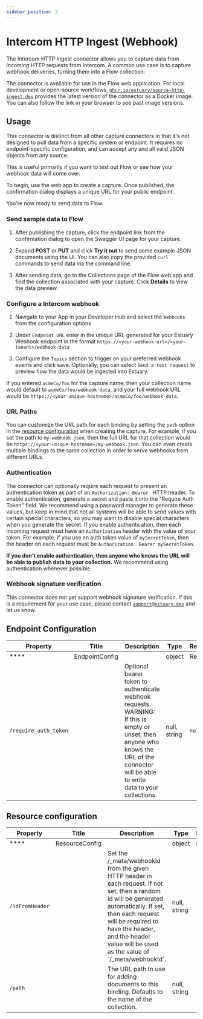 ```yaml
---
sidebar_position: 3
---
```

# Intercom HTTP Ingest (Webhook)

The Intercom HTTP Ingest connector allows you to capture data from _incoming_ HTTP requests from Intercom.
A common use case is to capture webhook deliveries, turning them into a Flow collection.

The connector is available for use in the Flow web application. For local development or open-source workflows, [`ghcr.io/estuary/source-http-ingest:dev`](https://ghcr.io/estuary/source-http-ingest:dev) provides the latest version of the connector as a Docker image. You can also follow the link in your browser to see past image versions.

## Usage

This connector is distinct from all other capture connectors in that it's not designed to pull data from a specific
system or endpoint. It requires no endpoint-specific configuration, and can accept any and all valid JSON objects from any source.

This is useful primarily if you want to test out Flow or see how your webhook data will come over.

To begin, use the web app to create a capture. Once published, the confirmation dialog displays
a unique URL for your public endpoint.

You're now ready to send data to Flow.

### Send sample data to Flow

1. After publishing the capture, click the endpoint link from the confirmation dialog to open the Swagger UI page for your capture.

2. Expand **POST** or **PUT** and click **Try it out** to send some example JSON documents using the UI. You can also copy the provided `curl` commands to send data via the command line.

3. After sending data, go to the Collections page of the Flow web app and find the collection associated with your capture.
Click **Details** to view the data preview.

### Configure a Intercom webhook

1. Navigate to your App in your Developer Hub and select the `Webhooks` from the configuration options

2. Under `Endpoint URL` enter in the unique URL generated for your Estuary Webhook endpoint in the format `https://<your-webhook-url>/<your-tenant>/webhook-data`

3. Configure the `Topics` section to trigger on your preferred webhook events and click save. Optionally, you can select `Send a test request` to preview how the data would be ingested into Estuary.

If you entered `acmeCo/foo` for the capture name, then
your collection name would default to `acmeCo/foo/webhook-data`, and your full webhook URL would be `https://<your-unique-hostname>/acmeCo/foo/webhook-data`.

### URL Paths

You can customize the URL path for each binding by setting the `path` option in the [resource configuration](#resource-configuration) when creating the capture. For example, if you set the path to `my-webhook.json`,
then the full URL for that collection would be `https://<your-unique-hostname>/my-webhook.json`. You can even create multiple bindings to the same collection
in order to serve webhooks from different URLs.

### Authentication

The connector can optionally require each request to present an authentication token as part of an `Authorization: Bearer ` HTTP header. To enable authentication, generate a secret and paste it into the "Require Auth Token" field. We recommend using a password manager to generate these values, but keep in mind that not all systems will be able to send values with certain special characters, so you may want to disable special characters when you generate the secret. If you enable authentication, then each incoming request must have an `Authorization` header with the value of your token. For example, if you use an auth token value of `mySecretToken`, then the header on each request must be `Authorization: Bearer mySecretToken`.

**If you don't enable authentication, then anyone who knows the URL will be able to publish data to your collection.** We recommend using authentication whenever possible.

### Webhook signature verification

This connector does not yet support webhook signature verification. If this is a requirement for your use case, please contact [`support@estuary.dev`](mailto://support@estuary.dev) and let us know.

## Endpoint Configuration

| Property | Title | Description | Type | Required/Default |
|---|---|---|---|---|
| **** | EndpointConfig |  | object | Required |
| `/require_auth_token` |  | Optional bearer token to authenticate webhook requests. WARNING: If this is empty or unset, then anyone who knows the URL of the connector will be able to write data to your collections. | null, string | `null` |

## Resource configuration

| Property | Title | Description | Type | Required/Default |
|---|---|---|---|---|
| **** | ResourceConfig |  | object | Required |
| `/idFromHeader` |  | Set the &#x2F;&#x5F;meta&#x2F;webhookId from the given HTTP header in each request. If not set, then a random id will be generated automatically. If set, then each request will be required to have the header, and the header value will be used as the value of &#x60;&#x2F;&#x5F;meta&#x2F;webhookId&#x60;. | null, string |  |
| `/path` |  | The URL path to use for adding documents to this binding. Defaults to the name of the collection. | null, string |  |


